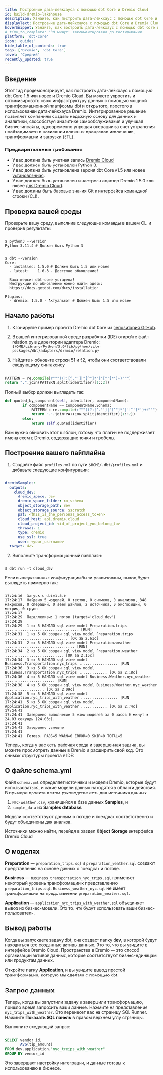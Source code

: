 ```yaml
---
title: Построение дата-лейкхауса с помощью dbt Core и Dremio Cloud
id: build-dremio-lakehouse
description: Узнайте, как построить дата-лейкхаус с помощью dbt Core и Dremio Cloud.
displayText: Построение дата-лейкхауса с помощью dbt Core и Dremio Cloud
hoverSnippet: Узнайте, как построить дата-лейкхаус с помощью dbt Core и Dremio Cloud
# time_to_complete: '30 минут' закомментировано до тестирования
platform: 'dbt-core'
icon: 'guides'
hide_table_of_contents: true
tags: ['Dremio', 'dbt Core']
level: 'Средний'
recently_updated: true
---
```


<div style={{maxWidth: '900px'}}>

## Введение

Этот гид продемонстрирует, как построить дата-лейкхаус с помощью dbt Core 1.5 или новее и Dremio Cloud. Вы можете упростить и оптимизировать свою инфраструктуру данных с помощью мощной трансформационной платформы dbt и открытого, простого в использовании дата-лейкхауса Dremio. Интегрированное решение позволяет компаниям создать надежную основу для данных и аналитики, способствуя аналитике самообслуживания и улучшая бизнес-инсайты, одновременно упрощая операции за счет устранения необходимости в написании сложных процессов извлечения, трансформации и загрузки (ETL).

### Предварительные требования

* У вас должна быть учетная запись [Dremio Cloud](https://docs.dremio.com/cloud/).
* У вас должен быть установлен Python 3.
* У вас должна быть установлена версия dbt Core v1.5 или новее [установленная](//docs/core/installation-overview).
* У вас должен быть установлен и настроен адаптер Dremio 1.5.0 или новее [для Dremio Cloud](/docs/core/connect-data-platform/dremio-setup).
* У вас должны быть базовые знания Git и интерфейса командной строки (CLI).

## Проверка вашей среды

Проверьте вашу среду, выполнив следующие команды в вашем CLI и проверив результаты:

```shell

$ python3 --version
Python 3.11.4 # Должен быть Python 3

```

```shell

$ dbt --version
Core:
  - installed: 1.5.0 # Должен быть 1.5 или новее
  - latest:    1.6.3 - Доступно обновление!

  Ваша версия dbt-core устарела!
  Инструкции по обновлению можно найти здесь:
  https://docs.getdbt.com/docs/installation

Plugins:
  - dremio: 1.5.0 - Актуально! # Должен быть 1.5 или новее

```

## Начало работы

1. Клонируйте пример проекта Dremio dbt Core из [репозитория GitHub](https://github.com/dremio-brock/DremioDBTSample/tree/master/dremioSamples).

2. В вашей интегрированной среде разработки (IDE) откройте файл relation.py в директории адаптера Dremio:
  `$HOME/Library/Python/3.9/lib/python/site-packages/dbt/adapters/dremio/relation.py`

3. Найдите и обновите строки 51 и 52, чтобы они соответствовали следующему синтаксису:

```python

PATTERN = re.compile(r"""((?:[^."']|"[^"]*"|'[^']*')+)""")
return ".".join(PATTERN.split(identifier)[1::2])

```

Полный выбор должен выглядеть так:

```python
def quoted_by_component(self, identifier, componentName):
        if componentName == ComponentName.Schema:
            PATTERN = re.compile(r"""((?:[^."']|"[^"]*"|'[^']*')+)""")
            return ".".join(PATTERN.split(identifier)[1::2])
        else:
            return self.quoted(identifier)

```

Вам нужно обновить этот шаблон, потому что плагин не поддерживает имена схем в Dremio, содержащие точки и пробелы.

## Построение вашего пайплайна

1. Создайте файл `profiles.yml` по пути `$HOME/.dbt/profiles.yml` и добавьте следующие конфигурации:

```yaml

dremioSamples:
  outputs:
    cloud_dev:
      dremio_space: dev
      dremio_space_folder: no_schema
      object_storage_path: dev
      object_storage_source: $scratch
      pat: <this_is_the_personal_access_token>
      cloud_host: api.dremio.cloud
      cloud_project_id: <id_of_project_you_belong_to>
      threads: 1
      type: dremio
      use_ssl: true
      user: <your_username>
  target: dev

```

2. Выполните трансформационный пайплайн:

```shell

$ dbt run -t cloud_dev

```

Если вышеуказанные конфигурации были реализованы, вывод будет выглядеть примерно так:

```shell

17:24:16  Запуск с dbt=1.5.0
17:24:17  Найдено 5 моделей, 0 тестов, 0 снимков, 0 анализов, 348 макросов, 0 операций, 0 seed файлов, 2 источника, 0 экспозиций, 0 метрик, 0 групп
17:24:17
17:24:29  Параллелизм: 1 поток (target='cloud_dev')
17:24:29
17:24:29  1 из 5 НАЧАЛО sql view model Preparation.trips .................................. [RUN]
17:24:31  1 из 5 ОК создан sql view model Preparation.trips ............................. [OK за 2.61с]
17:24:31  2 из 5 НАЧАЛО sql view model Preparation.weather ................................ [RUN]
17:24:34  2 из 5 ОК создан sql view model Preparation.weather ........................... [OK за 2.15с]
17:24:34  3 из 5 НАЧАЛО sql view model Business.Transportation.nyc_trips .................. [RUN]
17:24:36  3 из 5 ОК создан sql view model Business.Transportation.nyc_trips ............. [OK за 2.18с]
17:24:36  4 из 5 НАЧАЛО sql view model Business.Weather.nyc_weather ....................... [RUN]
17:24:38  4 из 5 ОК создан sql view model Business.Weather.nyc_weather .................. [OK за 2.09с]
17:24:38  5 из 5 НАЧАЛО sql view model Application.nyc_trips_with_weather ................. [RUN]
17:24:41  5 из 5 ОК создан sql view model Application.nyc_trips_with_weather ............ [OK за 2.74с]
17:24:41
17:24:41  Завершено выполнение 5 view моделей за 0 часов 0 минут и 24.03 секунды (24.03с).
17:24:41
17:24:41  Завершено успешно
17:24:41
17:24:41  Готово. PASS=5 WARN=0 ERROR=0 SKIP=0 TOTAL=5

```

Теперь, когда у вас есть рабочая среда и завершенная задача, вы можете просмотреть данные в Dremio и расширить свой код. Это снимок структуры проекта в IDE:

<Lightbox src="/img/guides/dremio/dremio-cloned-repo.png" title="Клонированный репозиторий в IDE"/>

## О файле schema.yml

Файл `schema.yml` определяет источники и модели Dremio, которые будут использоваться, и какие модели данных находятся в области действия. В примере проекта в этом руководстве есть два источника данных:

1. `NYC-weather.csv`, хранящийся в базе данных **Samples**, и
2. `sample_data` из **Samples database**.

Модели соответствуют данным о погоде и поездках соответственно и будут объединены для анализа.

Источники можно найти, перейдя в раздел **Object Storage** интерфейса Dremio Cloud.

<Lightbox src="/img/guides/dremio/dremio-nyc-weather.png" title="Расположение NYC-weather.csv в Dremio Cloud"/>

## О моделях

**Preparation** &mdash; `preparation_trips.sql` и `preparation_weather.sql` создают представления на основе данных о поездках и погоде.

**Business** &mdash; `business_transportation_nyc_trips.sql` применяет некоторый уровень трансформации к представлению `preparation_trips.sql`. `Business_weather_nyc.sql` не имеет трансформации на представлении `preparation_weather.sql`.

**Application** &mdash; `application_nyc_trips_with_weather.sql` объединяет вывод из бизнес-модели. Это то, что будут использовать ваши бизнес-пользователи.

## Вывод работы

Когда вы запускаете задачу dbt, она создаст папку **dev**, в которой будут находиться все созданные активы данных. Это то, что вы увидите в интерфейсе Dremio Cloud. Пространства в Dremio — это способ организации активов данных, которые соответствуют бизнес-единицам или продуктам данных.

<Lightbox src="/img/guides/dremio/dremio-dev-space.png" title="Dev пространство Dremio Cloud"/>

Откройте папку **Application**, и вы увидите вывод простой трансформации, которую мы сделали с помощью dbt.

<Lightbox src="/img/guides/dremio/dremio-dev-application.png" title="Вывод трансформации в папке Application"/>

## Запрос данных

Теперь, когда вы запустили задачу и завершили трансформацию, пришло время запросить ваши данные. Нажмите на представление `nyc_trips_with_weather`. Это перенесет вас на страницу SQL Runner. Нажмите **Показать SQL панель** в правом верхнем углу страницы.

Выполните следующий запрос:

```sql

SELECT vendor_id,
       AVG(tip_amount)
FROM dev.application."nyc_treips_with_weather"
GROUP BY vendor_id

```

<Lightbox src="/img/guides/dremio/dremio-test-results.png" width="70%"  title="Пример вывода из SQL запроса"/>

Это завершает настройку интеграции, и данные готовы к использованию в бизнесе.

</div>